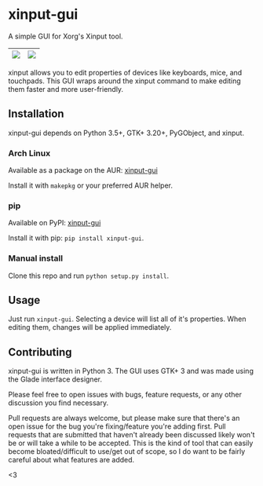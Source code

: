 # xinput-gui
A simple GUI for Xorg's Xinput tool.

| ![](https://user-images.githubusercontent.com/1174413/60917233-febf3180-a27f-11e9-852e-6719f4673b5c.png) | ![](https://user-images.githubusercontent.com/1174413/60917234-febf3180-a27f-11e9-844a-a8935d9d95b4.png) |
| --- | --- |

xinput allows you to edit properties of devices like keyboards, mice, and touchpads. This GUI wraps around the xinput command to make editing them faster and more user-friendly.

## Installation

xinput-gui depends on Python 3.5+, GTK+ 3.20+, PyGObject, and xinput.

### Arch Linux

Available as a package on the AUR: [xinput-gui](https://aur.archlinux.org/packages/xinput-gui)

Install it with `makepkg` or your preferred AUR helper.

### pip

Available on PyPI: [xinput-gui](https://pypi.org/project/xinput-gui/)

Install it with pip: `pip install xinput-gui`.

### Manual install

Clone this repo and run `python setup.py install`.

## Usage

Just run `xinput-gui`. Selecting a device will list all of it's properties. When editing them, changes will be applied immediately.

## Contributing

xinput-gui is written in Python 3. The GUI uses GTK+ 3 and was made using the Glade interface designer.

Please feel free to open issues with bugs, feature requests, or any other discussion you find necessary.

Pull requests are always welcome, but please make sure that there's an open issue for the bug you're fixing/feature you're adding first. Pull requests that are submitted that haven't already been discussed likely won't be or will take a while to be accepted. This is the kind of tool that can easily become bloated/difficult to use/get out of scope, so I do want to be fairly careful about what features are added.


<3
